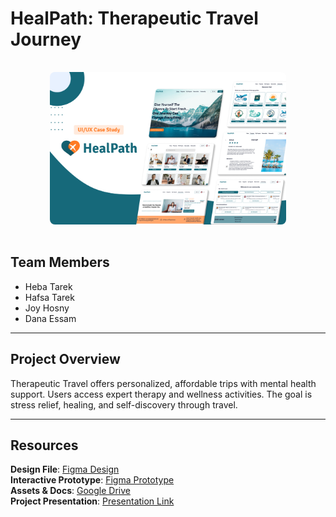 # HealPath: Therapeutic Travel Journey

<div align="center">
  <img src="Home.png" alt="Cover" width="75%" style="border-radius: 8px; margin: 1rem 0;">
</div>

## Team Members  
- Heba Tarek  
- Hafsa Tarek  
- Joy Hosny  
- Dana Essam  

---

## Project Overview  
Therapeutic Travel offers personalized, affordable trips with mental health support. Users access expert therapy and wellness activities. The goal is stress relief, healing, and self-discovery through travel.

---

## Resources  
**Design File**: [Figma Design](https://www.figma.com/design/YUg1cbPdRl8MmuaiDW8nK1/Medical-Travel-web?node-id=1164-13590&t=YnFK7ZSKMmQeLgj3-1)  
**Interactive Prototype**: [Figma Prototype](https://www.figma.com/proto/YUg1cbPdRl8MmuaiDW8nK1/Medical-Travel-web?page-id=0%3A1&node-id=347-1785&viewport=598%2C46%2C0.03&t=U4q7UPzygxDWBFZf-1&scaling=scale-down&content-scaling=fixed&starting-point-node-id=440%3A7015&show-proto-sidebar=1)  
**Assets & Docs**: [Google Drive](https://drive.google.com/drive/folders/1Gex7IGjkF2aOtqb0NWhVhIuY2k8T8l1j)  
**Project Presentation**: [Presentation Link](https://www.figma.com/design/ZK7V1N3oiSbo6QH023xhlc/HealPath-DEPI-Presentation?node-id=0-1&t=JhzfeovE3QoNtFLb-1)
